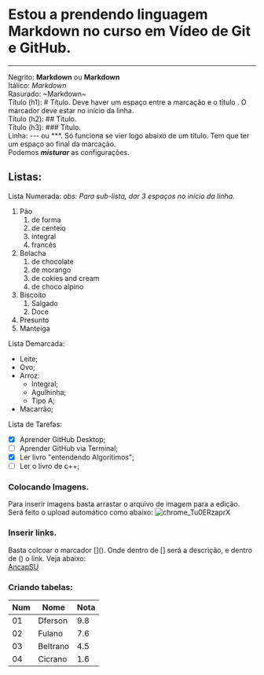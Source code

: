 # Estou a prendendo linguagem Markdown no curso em Vídeo de Git e GitHub.
*** 
Negrito: **Markdown** ou __Markdown__  
Itálico: *Markdown*  
Rasurado: ~Markdown~  
Título (h1): # Título. Deve haver um espaço entre a marcação e o título . O marcador deve estar no início da linha.  
Título (h2): ## Título.   
Título (h3): ### Título.  
Linha: --- ou ***. Só funciona se vier logo abaixo de um título. Tem que ter um espaço ao final da marcação.  
Podemos __*misturar*__ as configurações.  
## Listas:
Lista Numerada: 
*obs: Para sub-lista, dar 3 espaços no início da linha.*
1. Pão
   1. de forma
   2. de centeio
   3. integral
   4. francês
5. Bolacha
   1. de chocolate
   3. de morango
   6. de cokies and cream
   7. de choco alpino
8. Biscoito
   1. Salgado
   2. Doce
9. Presunto
10. Manteiga

Lista Demarcada:
* Leite;
* Ovo;
* Arroz:
  * Integral;
  * Agulhinha;
  * Tipo A;
* Macarrão;

Lista de Tarefas:
- [x] Aprender GitHub Desktop;
- [ ] Aprender GitHub via Terminal;
- [x] Ler livro "entendendo Algoritimos";
- [ ] Ler o livro de c++;

### Colocando Imagens.  
Para inserir imagens basta arrastar o arquivo de imagem para a edição. Será feito o upload automático como abaixo:
![chrome_Tu0ERzaprX](https://github.com/user-attachments/assets/c8294325-7de4-4133-86dd-2ddeca792a34)

### Inserir links.  
Basta colcoar o marcador \[](). Onde dentro de [] será a descrição, e dentro de () o link. Veja abaixo:  
[AncapSU](https://www.youtube.com/@ancap_su)

### Criando tabelas:
Num|Nome|Nota
---|---|---
01|Dferson|9.8
02|Fulano|7.6
03|Beltrano|4.5
04|Cicrano|1.6
